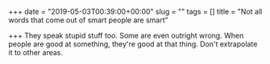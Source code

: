 +++
date = "2019-05-03T00:39:00+00:00"
slug = ""
tags = []
title = "Not all words that come out of smart people are smart"

+++
They speak stupid stuff too. Some are even outright wrong. When people are good at something, they're good at that thing. Don't extrapolate it to other areas.